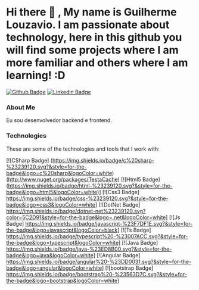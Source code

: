 # Hi there 👋 , My name is Guilherme Louzavio. I am passionate about technology, here in this github you will find some projects where I am more familiar and others where I am learning! :D

[![Github Badge](https://img.shields.io/badge/-Github-000?style=flat-square&logo=Github&logoColor=white&link=https://github.com/guilhermelouzavio)](https://github.com/guilhermelouzavio)
[![Linkedin Badge](https://img.shields.io/badge/-LinkedIn-blue?style=flat-square&logo=Linkedin&logoColor=white&link=https://www.linkedin.com/in/guilherme-louzavio-6a9200151/)](https://www.linkedin.com/in/guilherme-louzavio-6a9200151/)


### About Me
Eu sou desenvolvedor backend e frontend.

###  Technologies

These are some of the technologies and tools that I work with:

[![CSharp Badge] (https://img.shields.io/badge/c%20sharp-%23239120.svg?&style=for-the-badge&logo=c%20sharp&logoColor=white) (http://www.nuget.org/packages/TestaCache)
[![Html5 Badge] (https://img.shields.io/badge/html-%23239120.svg?&style=for-the-badge&logo=html5&logoColor=white)]
[![Css3 Badge] https://img.shields.io/badge/css-%23239120.svg?&style=for-the-badge&logo=css3&logoColor=white]
[![DotNet Badge] https://img.shields.io/badge/dotnet-net%23239120.svg?color=5C2D91&style=for-the-badge&logo=.net&logoColor=white]
[![Js Badge] https://img.shields.io/badge/javascript-%23F7DF1E.svg?&style=for-the-badge&logo=javascript&logoColor=black]
[![Ts Badge] https://img.shields.io/badge/typescript%20-%23007ACC.svg?&style=for-the-badge&logo=typescript&logoColor=white]
[![Java Badge] https://img.shields.io/badge/java-%23ED8B00.svg?&style=for-the-badge&logo=java&logoColor=white]
[![Angular Badge] https://img.shields.io/badge/angular%20-%23DD0031.svg?&style=for-the-badge&logo=angular&logoColor=white]
[![bootstrap Badge] https://img.shields.io/badge/bootstrap%20-%23563D7C.svg?&style=for-the-badge&logo=bootstrap&logoColor=white]

